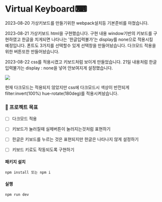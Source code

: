 # Virtual Keyboard⌨
2023-08-20 가상키보드를 만들기위한 webpack설치등 기본준비를 마쳤습니다.

2023-08-21 가상키보드 html을 구현했습니다.
구현 내용 window기반의 키보드를 구현하였고 한글을 치게되면 나타나는 '한글입력불가'는 display를 none으로 적용시킬 예정입니다.
폰트도 3가지를 선택할수 있게 선택창을 만들어놨습니다.
다크모드 적용을 위한 버튼또한 만들어놨습니다.

2023-08-22
css를 적용시켰고 키보드처럼 보이게 만들었습니다.
21일 내용처럼 한글입력불가는 display : none을 넣어 안보여지게 설정했습니다.
<p aline="center"><img src = "https://github.com/LKJ970524/virtual-keyboard/assets/115642699/257432c8-aa1e-45e2-bce1-7462c8c617e2"></p>
현재 다크모드는 적용되지 않았지만 css에 다크모드시 색상이 반전되게 filter:invert(100%) hue-rotate(180deg)를 적용시켜놨습니다.

### 🏅 프로젝트 목표
> 
- [ ] 다크모드 적용
- [ ] 키보드가 눌러질때 실제버튼이 눌러지는것처럼 표현하기
- [ ] 한글은 키보드를 누르는 것은 표현되지만 한글은 나타나지 않게 설정하기
- [ ] 키보드 키로도 작동되도록 구현하기




#### 패키지 설치

```bash
npm install 또는 npm i
```

#### 실행

```bash
npm run dev
```
